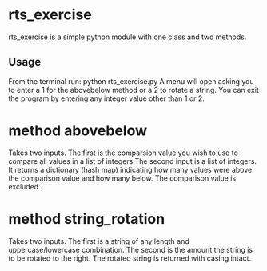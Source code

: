 # rts_exercise

rts_exercise is a simple python module with one class and two methods.

## Usage

From the terminal run: python rts_exercise.py
A menu will open asking you to enter a 1 for the abovebelow method or a 2 to rotate a string.
You can exit the program by entering any integer value other than 1 or 2.

# method abovebelow 
Takes two inputs. The first is the comparsion value you wish to use to compare all values in a list of integers
The second input is a list of integers. It returns a dictionary (hash map) indicating how many values were
above the comparison value and how many below. The comparison value is excluded.

# method string_rotation
Takes two inputs. The first is a string of any length and uppercase/lowercase combination.
The second is the amount the string is to be rotated to the right.
The rotated string is returned with casing intact.


